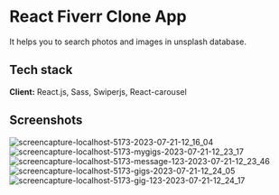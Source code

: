 # React Fiverr Clone App

It helps you to search photos and images in unsplash database.
## Tech stack

**Client:** React.js, Sass, Swiperjs, React-carousel

  
    
## Screenshots

![screencapture-localhost-5173-2023-07-21-12_16_04](https://github.com/korayctn/react-fiverr-clone-app/assets/80277336/13431ea1-9b25-472d-b338-a88b004134b6)
![screencapture-localhost-5173-mygigs-2023-07-21-12_23_17](https://github.com/korayctn/react-fiverr-clone-app/assets/80277336/719beb50-bce2-455d-830d-0f737984de39)
![screencapture-localhost-5173-message-123-2023-07-21-12_23_46](https://github.com/korayctn/react-fiverr-clone-app/assets/80277336/1c1abc09-4ac5-498d-bfd4-2df4a09fbb99)
![screencapture-localhost-5173-gigs-2023-07-21-12_24_05](https://github.com/korayctn/react-fiverr-clone-app/assets/80277336/fe566fcb-67ec-4a0f-bef5-753d993d3c01)
![screencapture-localhost-5173-gig-123-2023-07-21-12_24_17](https://github.com/korayctn/react-fiverr-clone-app/assets/80277336/5d0e68d6-d957-4f26-b5a6-40bff55d500a)


  
